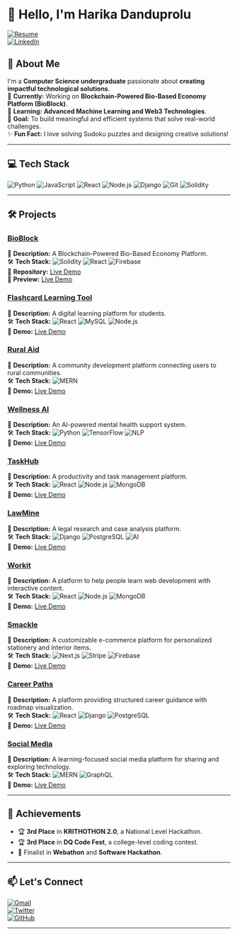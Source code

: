 # 👋 Hello, I'm Harika Danduprolu  
[![Resume](https://img.shields.io/badge/Resume-View-4285F4?style=for-the-badge&logo=google-docs&logoColor=white)](https://docs.google.com/document/d/12qcNoho4d-Iz9Gi7pYKlWgBwpcOkWPo4g_2iDo-VmPI/edit?usp=sharing)    
[![LinkedIn](https://img.shields.io/badge/LinkedIn-Connect-0A66C2?style=for-the-badge&logo=linkedin)](https://linkedin.com/in/yourprofile)  


## 🚀 About Me  
I'm a **Computer Science undergraduate** passionate about **creating impactful technological solutions**.  
🔭 **Currently:** Working on **Blockchain-Powered Bio-Based Economy Platform (BioBlock)**.  
🌱 **Learning:** **Advanced Machine Learning and Web3 Technologies**.  
🎯 **Goal:** To build meaningful and efficient systems that solve real-world challenges.  
✨ **Fun Fact:** I love solving Sudoku puzzles and designing creative solutions!  

---

## 💻 Tech Stack  
![Python](https://img.shields.io/badge/Python-3776AB?style=flat&logo=python&logoColor=white)  ![JavaScript](https://img.shields.io/badge/JavaScript-F7DF1E?style=flat&logo=javascript&logoColor=black)  ![React](https://img.shields.io/badge/React-61DAFB?style=flat&logo=react&logoColor=black)  ![Node.js](https://img.shields.io/badge/Node.js-339933?style=flat&logo=node.js&logoColor=white)  ![Django](https://img.shields.io/badge/Django-092E20?style=flat&logo=django&logoColor=white)  ![Git](https://img.shields.io/badge/Git-F05032?style=flat&logo=git&logoColor=white)  ![Solidity](https://img.shields.io/badge/Solidity-363636?style=flat&logo=solidity&logoColor=white)  

---

## 🛠️ Projects  

### [BioBlock](https://github.com/yourusername/bioblock)  
📝 **Description:** A Blockchain-Powered Bio-Based Economy Platform.  
🛠️ **Tech Stack:** ![Solidity](https://img.shields.io/badge/-Solidity-363636) ![React](https://img.shields.io/badge/-React-61DAFB) ![Firebase](https://img.shields.io/badge/-Firebase-FFCA28)  
🔗 **Repository:** [Live Demo](https://bioblock-demo.com)  
🔗 **Preview:** [Live Demo](https://bioblock-demo.com)  

### [Flashcard Learning Tool](https://github.com/yourusername/flashcard-tool)  
📝 **Description:** A digital learning platform for students.  
🛠️ **Tech Stack:** ![React](https://img.shields.io/badge/-React-61DAFB) ![MySQL](https://img.shields.io/badge/-MySQL-4479A1) ![Node.js](https://img.shields.io/badge/-Node.js-339933)  
🔗 **Demo:** [Live Demo](https://flashcard-tool-demo.com)  

### [Rural Aid](https://github.com/yourusername/rural-aid)  
📝 **Description:** A community development platform connecting users to rural communities.  
🛠️ **Tech Stack:** ![MERN](https://img.shields.io/badge/-MERN-00ADD8)  
🔗 **Demo:** [Live Demo](https://rural-aid-demo.com)  

### [Wellness AI](https://github.com/yourusername/wellness-ai)  
📝 **Description:** An AI-powered mental health support system.  
🛠️ **Tech Stack:** ![Python](https://img.shields.io/badge/-Python-3776AB) ![TensorFlow](https://img.shields.io/badge/-TensorFlow-FF6F00) ![NLP](https://img.shields.io/badge/-NLP-008080)  
🔗 **Demo:** [Live Demo](https://wellness-ai-demo.com)  

### [TaskHub](https://github.com/yourusername/taskhub)  
📝 **Description:** A productivity and task management platform.  
🛠️ **Tech Stack:** ![React](https://img.shields.io/badge/-React-61DAFB) ![Node.js](https://img.shields.io/badge/-Node.js-339933) ![MongoDB](https://img.shields.io/badge/-MongoDB-47A248)  
🔗 **Demo:** [Live Demo](https://taskhub-demo.com)  

### [LawMine](https://github.com/yourusername/lawmine)  
📝 **Description:** A legal research and case analysis platform.  
🛠️ **Tech Stack:** ![Django](https://img.shields.io/badge/-Django-092E20) ![PostgreSQL](https://img.shields.io/badge/-PostgreSQL-336791) ![AI](https://img.shields.io/badge/-AI-FF4500)  
🔗 **Demo:** [Live Demo](https://lawmine-demo.com)  

### [Workit](https://github.com/yourusername/workit)  
📝 **Description:** A platform to help people learn web development with interactive content.  
🛠️ **Tech Stack:** ![React](https://img.shields.io/badge/-React-61DAFB) ![Node.js](https://img.shields.io/badge/-Node.js-339933) ![MongoDB](https://img.shields.io/badge/-MongoDB-47A248)  
🔗 **Demo:** [Live Demo](https://workit-demo.com)  

### [Smackle](https://github.com/yourusername/smackle)  
📝 **Description:** A customizable e-commerce platform for personalized stationery and interior items.  
🛠️ **Tech Stack:** ![Next.js](https://img.shields.io/badge/-Next.js-000000) ![Stripe](https://img.shields.io/badge/-Stripe-008CDD) ![Firebase](https://img.shields.io/badge/-Firebase-FFCA28)  
🔗 **Demo:** [Live Demo](https://smackle-demo.com)  

### [Career Paths](https://github.com/yourusername/career-paths)  
📝 **Description:** A platform providing structured career guidance with roadmap visualization.  
🛠️ **Tech Stack:** ![React](https://img.shields.io/badge/-React-61DAFB) ![Django](https://img.shields.io/badge/-Django-092E20) ![PostgreSQL](https://img.shields.io/badge/-PostgreSQL-336791)  
🔗 **Demo:** [Live Demo](https://career-paths-demo.com)  

### [Social Media](https://github.com/yourusername/social-media)  
📝 **Description:** A learning-focused social media platform for sharing and exploring technology.  
🛠️ **Tech Stack:** ![MERN](https://img.shields.io/badge/-MERN-00ADD8) ![GraphQL](https://img.shields.io/badge/-GraphQL-E10098)  
🔗 **Demo:** [Live Demo](https://social-media-demo.com)


---

## 🌟 Achievements  
- 🏆 **3rd Place** in **KRITHOTHON 2.0**, a National Level Hackathon.  
- 🏆 **3rd Place** in **DQ Code Fest**, a college-level coding contest.  
- 🎯 Finalist in **Webathon** and **Software Hackathon**.  

---

## 📫 Let's Connect  
[![Gmail](https://img.shields.io/badge/Gmail-D14836?style=for-the-badge&logo=gmail&logoColor=white)](mailto:harika.danduprolu740@gmail.com)  
[![Twitter](https://img.shields.io/badge/Twitter-1DA1F2?style=for-the-badge&logo=twitter&logoColor=white)](https://twitter.com/yourhandle)  
[![GitHub](https://img.shields.io/badge/GitHub-181717?style=for-the-badge&logo=github&logoColor=white)](https://github.com/yourusername)  

---
